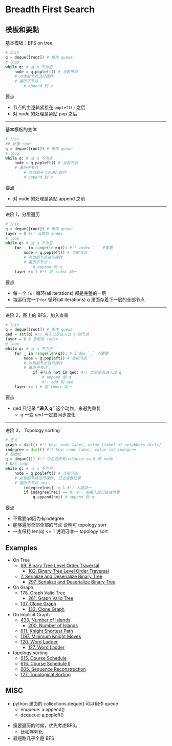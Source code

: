 # Breadth First Search

## 模板和要點

基本模板：BFS on tree

``` python
# Init
q = deque([root]) # 用作 queue
# loop
while q: # 当 q 不为空
    node = q.popleft() # 当前节点
    # 对当前节点进行操作
    # 遍历子节点：
        # append 到 q
```

要点
- 节点的主逻辑紧接在 ```popleft()``` 之后
- 对 node 的处理是紧贴 pop 之后

---

基本模板的变体

``` python
# Init
## 处理 root
q = deque([root]) # 用作 queue
# loop
while q: # 当 q 不为空
    node = q.popleft() # 当前节点
    # 遍历子节点：
        # 对当前子节点进行操作
        # append 到 q
```

要点
- 对 node 的处理是紧贴 append 之前

---

进阶 1，分层遍历

``` python
# Init
q = deque([root]) # 用作 queue
layer = 0 #!! 当前层 index
# loop
while q: # 当 q 不为空
    for _ in range(len(q)): #!! index `_` 不重要
        node = q.popleft() # 当前节点
        # 对当前节点进行操作
        # 遍历子节点：
            # append 到 q
    layer += 1 #!! 层 index 加一
```

要点
- 每一个 ```for``` 循环(all iterations) 都是完整的一层
- 每运行完一个```for``` 循环(all iterations) q 里面存着下一层的全部节点

---

进阶 2，图上的 BFS，加入查重

``` python
# Init
q = deque([root]) # 用作 queue
qed = set(q) #!! 用于记录进入过 q 的节点
layer = 0 # 当前层 index
# loop
while q: # 当 q 不为空
    for _ in range(len(q)): # index `_` 不重要
        node = q.popleft() # 当前节点
        # 对当前节点进行操作
        # 遍历子节点：
            if 子节点 not in qed: #!! 之前是否进入过 q
                # append 到 q
                #!! add 到 qed
    layer += 1 # 层 index 加一
```

要点
- qed 只记录 **“进入 q”** 这个动作，来避免重复
    - q 一变 qed 一定要同步变化
    
<!-- - 如果所有的nei node已经定义好了，可以考虑qed.add(对象)；如果没有，必须用qed.add(label)
    - 隐式图中，因为所有neighbor都是新生成的元素，所以要qed.add(label)。
    - 如果不想想的话，q里面放对象，qd里面放label。
- 图在python里的简便实现：dict of list -->

---
进阶 3， Topology sorting

``` python
# 定义
graph = dict() #!! key: node label, value [label of neighbors dicts]
indegree = dict() #!! key: node label, value int indegree
# 初始化
q = deque([]) #!! 中包含所有indegree == 0 的 node
# BFS loop
while q: # 当 q 不为空
    node = q.popleft() # 当前节点
    # 对当前节点进行操作, 记述或者记录
    # 遍历子节点 nei：
        indegree[nei] -= 1 #!! 入度减一
        if indegree[nei] == 0: #!! 如果入度已经减为零
            q.append(nei) # append 到 q
```

要点
- 不需要qd因为有indegree
- 能够遍历全部全部的节点 说明可 topology sort
- 一直保持 len(q) <= 1 说明可唯一 topology sort

## Examples
- On Tree
    - [69. Binary Tree Level Order Traversal](lint69.md)
        - [102. Binary Tree Level Order Traversal](leet102.md)
    - [7. Serialize and Deserialize Binary Tree](lint7.md)
        - [297. Serialize and Deserialize Binary Tree](leet297.md)
- On Graph
    - [178. Graph Valid Tree](lint178.md)
        - [261. Graph Valid Tree](leet261.md)
    - [137. Clone Graph](lint137.md)
        - [133. Clone Graph](leet133.md)
- On Implicit Graph
    - [433. Number of Islands](lint433.md)
        - [200. Number of Islands](leet200.md)
    - [611. Knight Shortest Path](lint611.md)
    - [1197. Minimum Knight Moves](leet1197.md)
    - [120. Word Ladder](lint120.md)
        - [127. Word Ladder](leet127.md)
- topology sorting
    - [615. Course Schedule](lint615.md)
    - [616. Course Schedule II](lint616.md)
    - [605. Sequence Reconstruction](lint605.md)
    - [127. Topological Sorting](lint127.md)

## MISC
- python 里面的 collections.deque() 可以用作 queue
    - enqueue: a.append()
    - dequeue: a.popleft()
<!-- - a.append(), a.pop() 可以当作stack的接口用
- set 的函数
    - A.add()
    - A.remove()
    - X in A
- dict 的函数
    - X in B  # 测试 X 是否是 B 的 key -->
- 需要遍历的时候，优先考虑BFS。
    - 比如序列化
- 最短路几乎全是 BFS